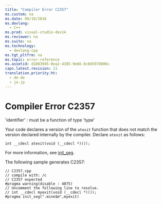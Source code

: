 ```yaml
---
title: "Compiler Error C2357"
ms.custom: na
ms.date: 09/19/2016
ms.devlang: 
  - C++
ms.prod: visual-studio-dev14
ms.reviewer: na
ms.suite: na
ms.technology: 
  - devlang-cpp
ms.tgt_pltfrm: na
ms.topic: error-reference
ms.assetid: d1083945-0ea2-4385-9e66-8c665978806c
caps.latest.revision: 11
translation.priority.ht: 
  - de-de
  - ja-jp
---
```

# Compiler Error C2357
'identifier' : must be a function of type 'type'  
  
 Your code declares a version of the `atexit` function that does not match the version declared internally by the compiler. Declare `atexit` as follows:  
  
```  
int __cdecl atexit(void (__cdecl *)());  
```  
  
 For more information, see [init_seg](../vs140/init_seg.md).  
  
 The following sample generates C2357:  
  
```  
// C2357.cpp  
// compile with: /c  
// C2357 expected  
#pragma warning(disable : 4075)  
// Uncomment the following line to resolve.  
// int __cdecl myexit(void (__cdecl *)());  
#pragma init_seg(".mine$m",myexit)  
```